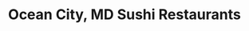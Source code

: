 ---
layout: city
title: Ocean City, MD Sushi Restaurants
permalink: /maryland/ocean-city/
stateAbbr: MD
stateName: Maryland
cityName: Ocean City

---